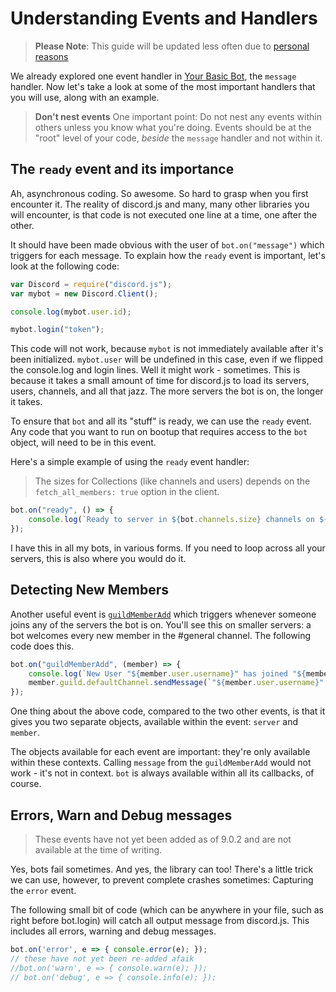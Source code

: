 # Understanding Events and Handlers

> **Please Note**: This guide will be updated less often due to [personal reasons](/drama.md)

We already explored one event handler in [Your Basic Bot](your-basic-bot.html), the `message` handler. Now let's take a look at some of the most important handlers that you will use, along with an example.

> **Don't nest events**
> One important point: Do not nest any events within others unless you know what you're doing. Events should be at the "root" level of your code, *beside* the `message` handler and not within it. 

## The `ready` event and its importance

Ah, asynchronous coding. So awesome. So hard to grasp when you first encounter it. The reality of discord.js and many, many other libraries you will encounter, is that code is not executed one line at a time, one after the other. 

It should have been made obvious with the user of `bot.on("message")` which triggers for each message. To explain how the `ready` event is important, let's look at the following code: 

```js
var Discord = require("discord.js");
var mybot = new Discord.Client();

console.log(mybot.user.id);

mybot.login("token");
```

This code will not work, because `mybot` is not immediately available after it's been initialized. `mybot.user` will be undefined in this case, even if we flipped the console.log and login lines. Well it might work - sometimes. This is because it takes a small amount of time for discord.js to load its servers, users, channels, and all that jazz. The more servers the bot is on, the longer it takes. 

To ensure that `bot` and all its "stuff" is ready, we can use the `ready` event. Any code that you want to run on bootup that requires access to the `bot` object, will need to be in this event.

Here's a simple example of using the `ready` event handler:

> The sizes for Collections (like channels and users) depends on the `fetch_all_members: true` option in the client.

```js
bot.on("ready", () => {
	console.log(`Ready to server in ${bot.channels.size} channels on ${bot.guilds.size} servers, for a total of ${bot.users.size} users.`);
});
```

I have this in all my bots, in various forms. If you need to loop across all your servers, this is also where you would do it.


## Detecting New Members

Another useful event is [`guildMemberAdd`](http://hydrabolt.github.io/discord.js/#!/docs/tag/indev/class/Client?scrollto=guildMemberAdd) which triggers whenever someone joins any of the servers the bot is on. You'll see this on smaller servers: a bot welcomes every new member in the #general channel. The following code does this.

```js
bot.on("guildMemberAdd", (member) => {
	console.log(`New User "${member.user.username}" has joined "${member.guild.name}"` );
	member.guild.defaultChannel.sendMessage(`"${member.user.username}" has joined this server`);
});
```

One thing about the above code, compared to the two other events, is that it gives you two separate objects, available within the event: `server` and `member`. 

The objects available for each event are important: they're only available within these contexts. Calling `message` from the `guildMemberAdd` would not work - it's not in context. `bot` is always available within all its callbacks, of course. 


## Errors, Warn and Debug messages

> These events have not yet been added as of 9.0.2 and are not available at the time of writing.

Yes, bots fail sometimes. And yes, the library can too! There's a little trick we can use, however, to prevent complete crashes sometimes: Capturing the `error` event. 

The following small bit of code (which can be anywhere in your file, such as right before bot.login) will catch all output message from discord.js. This includes all errors, warning and debug messages.

```js
bot.on('error', e => { console.error(e); });
// these have not yet been re-added afaik
//bot.on('warn', e => { console.warn(e); });
// bot.on('debug', e => { console.info(e); });
```